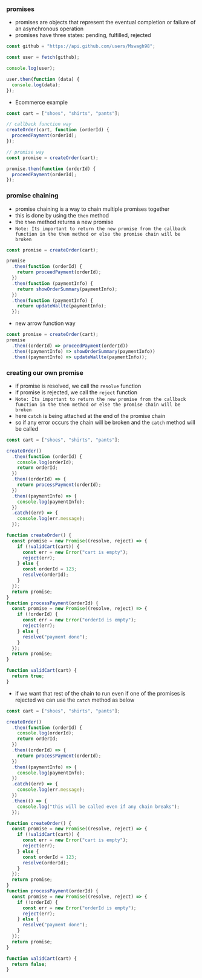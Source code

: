 ### promises

- promises are objects that represent the eventual completion or failure of an asynchronous operation
- promises have three states: pending, fulfilled, rejected

```js
const github = "https://api.github.com/users/Mswagh98";

const user = fetch(github);

console.log(user);

user.then(function (data) {
  console.log(data);
});
```

- Ecommerce example

```js
const cart = ["shoes", "shirts", "pants"];

// callback function way
createOrder(cart, function (orderId) {
  proceedPayment(orderId);
});

// promise way
const promise = createOrder(cart);

promise.then(function (orderId) {
  proceedPayment(orderId);
});
```

### promise chaining

- promise chaining is a way to chain multiple promises together
- this is done by using the `then` method
- the `then` method returns a new promise
- `Note: Its important to return the new promise from the callback function in the then method or else the promise chain will be broken `

```js
const promise = createOrder(cart);

promise
  .then(function (orderId) {
    return proceedPayment(orderId);
  })
  .then(function (paymentInfo) {
    return showOrderSummary(paymentInfo);
  })
  .then(function (paymentInfo) {
    return updateWallte(paymentInfo);
  });
```

- new arrow function way

```js
const promise = createOrder(cart);
promise
  .then((orderId) => proceedPayment(orderId))
  .then((paymentInfo) => showOrderSummary(paymentInfo))
  .then((paymentInfo) => updateWallte(paymentInfo));
```

### creating our own promise

- if promise is resolved, we call the `resolve` function
- if promise is rejected, we call the `reject` function
- `Note: Its important to return the new promise from the callback function in the then method or else the promise chain will be broken `
- here `catch` is being attached at the end of the promise chain
- so if any error occurs the chain will be broken and the `catch` method will be called

```js
const cart = ["shoes", "shirts", "pants"];

createOrder()
  .then(function (orderId) {
    console.log(orderId);
    return orderId;
  })
  .then((orderId) => {
    return processPayment(orderId);
  })
  .then((paymentInfo) => {
    console.log(paymentInfo);
  })
  .catch((err) => {
    console.log(err.message);
  });

function createOrder() {
  const promise = new Promise((resolve, reject) => {
    if (!validCart(cart)) {
      const err = new Error("cart is empty");
      reject(err);
    } else {
      const orderId = 123;
      resolve(orderId);
    }
  });
  return promise;
}
function processPayment(orderId) {
  const promise = new Promise((resolve, reject) => {
    if (!orderId) {
      const err = new Error("orderId is empty");
      reject(err);
    } else {
      resolve("payment done");
    }
  });
  return promise;
}

function validCart(cart) {
  return true;
}
```

- if we want that rest of the chain to run even if one of the promises is rejected we can use the `catch` method as below

```js
const cart = ["shoes", "shirts", "pants"];

createOrder()
  .then(function (orderId) {
    console.log(orderId);
    return orderId;
  })
  .then((orderId) => {
    return processPayment(orderId);
  })
  .then((paymentInfo) => {
    console.log(paymentInfo);
  })
  .catch((err) => {
    console.log(err.message);
  })
  .then(() => {
    console.log("this will be called even if any chain breaks");
  });

function createOrder() {
  const promise = new Promise((resolve, reject) => {
    if (!validCart(cart)) {
      const err = new Error("cart is empty");
      reject(err);
    } else {
      const orderId = 123;
      resolve(orderId);
    }
  });
  return promise;
}
function processPayment(orderId) {
  const promise = new Promise((resolve, reject) => {
    if (!orderId) {
      const err = new Error("orderId is empty");
      reject(err);
    } else {
      resolve("payment done");
    }
  });
  return promise;
}

function validCart(cart) {
  return false;
}
```
